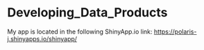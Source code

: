 # Developing_Data_Products

My app is located in the following ShinyApp.io link:
https://polaris-j.shinyapps.io/shinyapp/

